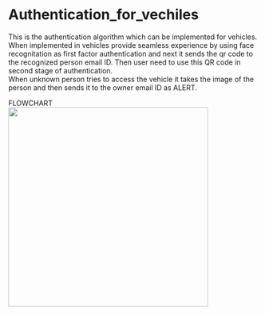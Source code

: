 # Authentication_for_vechiles
This is the authentication algorithm which can be implemented for vehicles. When implemented in vehicles provide seamless experience by using face recognitation as first factor authentication and next it sends the qr code to the recognized person email ID. Then user need to use this QR code in second stage of authentication.
<br>
When unknown person tries to access the vehicle it takes the image of the person and then sends it to the owner email ID as ALERT.

FLOWCHART
<br>
<img height= "400" src="https://user-images.githubusercontent.com/50692899/184532675-f5391c6f-9f3e-4c34-9406-9a757101c560.jpeg">
<br>
